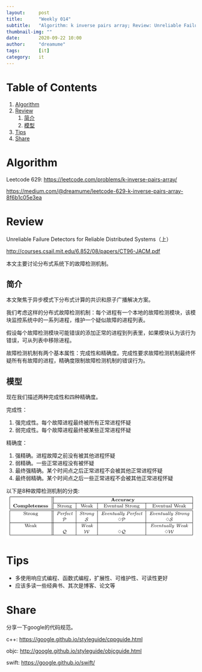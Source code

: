 ```yaml
---
layout:     post
title:      "Weekly 014"
subtitle:   "Algorithm: k inverse pairs array; Review: Unreliable Failure Detectors for Reliable Distributed Systems; Share: google code style"
thumbnail-img: ""
date:       2020-09-22 10:00
author:     "dreamume"
tags: 		[it]
category:   it
---
```


# Table of Contents

1.  [Algorithm](#orgc110025)
2.  [Review](#org91cdfad)
    1.  [简介](#org027b699)
    2.  [模型](#org2ee3ef8)
3.  [Tips](#orgdf9f7db)
4.  [Share](#org013661a)


<a id="orgc110025"></a>

# Algorithm

Leetcode 629: <https://leetcode.com/problems/k-inverse-pairs-array/>

<https://medium.com/@dreamume/leetcode-629-k-inverse-pairs-array-8f6b1c05e3ea>


<a id="org91cdfad"></a>

# Review

Unreliable Failure Detectors for Reliable Distributed Systems（上）

<http://courses.csail.mit.edu/6.852/08/papers/CT96-JACM.pdf>

本文主要讨论分布式系统下的故障检测机制。


<a id="org027b699"></a>

## 简介

本文聚焦于异步模式下分布式计算的共识和原子广播解决方案。

我们考虑这样的分布式故障检测机制：每个进程有一个本地的故障检测模块，该模块监控系统中的一系列进程，维护一个疑似故障的进程列表。

假设每个故障检测模块可能错误的添加正常的进程到列表里，如果模块认为该行为错误，可从列表中移除进程。

故障检测机制有两个基本属性：完成性和精确度。完成性要求故障检测机制最终怀疑所有有故障的进程，精确度限制故障检测机制的错误行为。


<a id="org2ee3ef8"></a>

## 模型

现在我们描述两种完成性和四种精确度。

完成性：

1.  强完成性。每个故障进程最终被所有正常进程怀疑
2.  弱完成性。每个故障进程最终被某些正常进程怀疑

精确度：

1.  强精确。进程故障之前没有被其他进程怀疑
2.  弱精确。一些正常进程没有被怀疑
3.  最终强精确。某个时间点之后正常进程不会被其他正常进程怀疑
4.  最终弱精确。某个时间点之后一些正常进程不会被其他正常进程怀疑

以下是8种故障检测机制的分类:
![img](../img/classes_of_failure_detector.png)


<a id="orgdf9f7db"></a>

# Tips

-   多使用响应式编程、函数式编程，扩展性、可维护性、可读性更好
-   应该多读一些经典书、其次是博客、论文等


<a id="org013661a"></a>

# Share

分享一下google的代码规范。

c++: <https://google.github.io/styleguide/cppguide.html>

objc: <http://google.github.io/styleguide/objcguide.html>

swift: <https://google.github.io/swift/>

